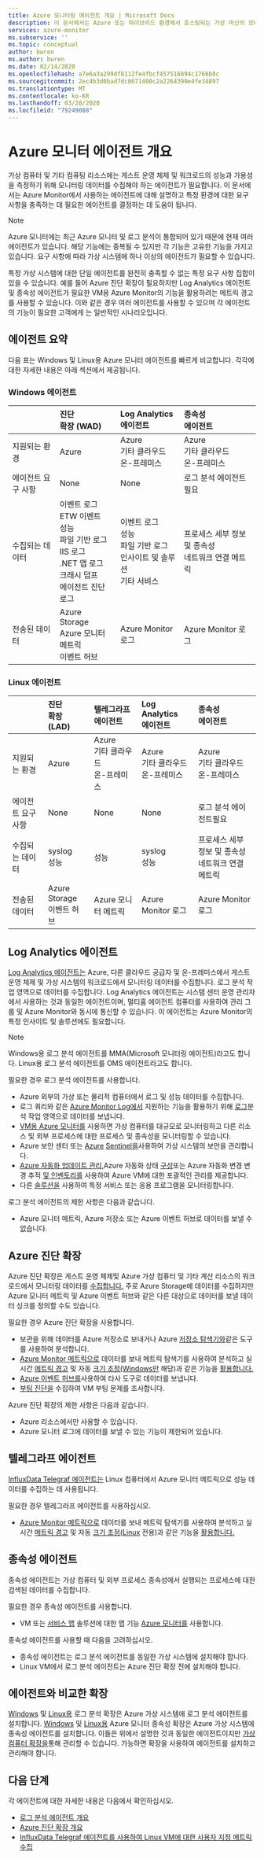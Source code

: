 ```yaml
---
title: Azure 모니터링 에이전트 개요 | Microsoft Docs
description: 이 문서에서는 Azure 또는 하이브리드 환경에서 호스팅되는 가상 머신의 모니터링을 지원하는 사용 가능한 Azure 에이전트에 대한 자세한 개요를 제공합니다.
services: azure-monitor
ms.subservice: ''
ms.topic: conceptual
author: bwren
ms.author: bwren
ms.date: 02/14/2020
ms.openlocfilehash: a7e6a3a299df8112fe4fbcf457516894c1766b8c
ms.sourcegitcommit: 2ec4b3d0bad7dc0071400c2a2264399e4fe34897
ms.translationtype: MT
ms.contentlocale: ko-KR
ms.lasthandoff: 03/28/2020
ms.locfileid: "79249088"
---
```

# <a name="overview-of-azure-monitor-agents"></a>Azure 모니터 에이전트 개요

가상 컴퓨터 및 기타 컴퓨팅 리소스에는 게스트 운영 체제 및 워크로드의 성능과 가용성을 측정하기 위해 모니터링 데이터를 수집해야 하는 에이전트가 필요합니다. 이 문서에서는 Azure Monitor에서 사용하는 에이전트에 대해 설명하고 특정 환경에 대한 요구 사항을 충족하는 데 필요한 에이전트를 결정하는 데 도움이 됩니다.

> [!NOTE]
> Azure 모니터에는 최근 Azure 모니터 및 로그 분석이 통합되어 있기 때문에 현재 여러 에이전트가 있습니다. 해당 기능에는 중복될 수 있지만 각 기능은 고유한 기능을 가지고 있습니다. 요구 사항에 따라 가상 시스템에 하나 이상의 에이전트가 필요할 수 있습니다. 

특정 가상 시스템에 대한 단일 에이전트를 완전히 충족할 수 없는 특정 요구 사항 집합이 있을 수 있습니다. 예를 들어 Azure 진단 확장이 필요하지만 Log Analytics 에이전트 및 종속성 에이전트가 필요한 VM용 Azure Monitor의 기능을 활용하려는 메트릭 경고를 사용할 수 있습니다. 이와 같은 경우 여러 에이전트를 사용할 수 있으며 각 에이전트의 기능이 필요한 고객에게 는 일반적인 시나리오입니다.

## <a name="summary-of-agents"></a>에이전트 요약

다음 표는 Windows 및 Linux용 Azure 모니터 에이전트를 빠르게 비교합니다. 각각에 대한 자세한 내용은 아래 섹션에서 제공됩니다. 

### <a name="windows-agents"></a>Windows 에이전트

| | 진단<br>확장 (WAD) | Log Analytics<br>에이전트 | 종속성<br>에이전트 |
|:---|:---|:---|:---|
| 지원되는 환경 | Azure | Azure<br>기타 클라우드<br>온-프레미스 | Azure<br>기타 클라우드<br>온-프레미스 | 
| 에이전트 요구 사항  | None | None | 로그 분석 에이전트필요 |
| 수집되는 데이터 | 이벤트 로그<br>ETW 이벤트<br>성능<br>파일 기반 로그<br>IIS 로그<br>.NET 앱 로그<br>크래시 덤프<br>에이전트 진단 로그 | 이벤트 로그<br>성능<IIS logs><br>파일 기반 로그<br>인사이트 및 솔루션<br>기타 서비스 | 프로세스 세부 정보 및 종속성<br>네트워크 연결 메트릭 |
| 전송된 데이터 | Azure Storage<br>Azure 모니터 메트릭<br>이벤트 허브 | Azure Monitor 로그 | Azure Monitor 로그 |


### <a name="linux-agents"></a>Linux 에이전트

| | 진단<br>확장 (LAD) | 텔레그라프<br>에이전트 | Log Analytics<br>에이전트 | 종속성<br>에이전트 |
|:---|:---|:---|:---|:---|
| 지원되는 환경 | Azure | Azure<br>기타 클라우드<br>온-프레미스 | Azure<br>기타 클라우드<br>온-프레미스 | Azure<br>기타 클라우드<br>온-프레미스 |
| 에이전트 요구 사항  | None | None | None | 로그 분석 에이전트필요 |
| 수집되는 데이터 | syslog<br>성능 | 성능 | syslog<br>성능| 프로세스 세부 정보 및 종속성<br>네트워크 연결 메트릭 |
| 전송된 데이터 | Azure Storage<br>이벤트 허브 | Azure 모니터 메트릭 | Azure Monitor 로그 | Azure Monitor 로그 |

## <a name="log-analytics-agent"></a>Log Analytics 에이전트

[Log Analytics 에이전트는](log-analytics-agent.md) Azure, 다른 클라우드 공급자 및 온-프레미스에서 게스트 운영 체제 및 가상 시스템의 워크로드에서 모니터링 데이터를 수집합니다. 로그 분석 작업 영역으로 데이터를 수집합니다. Log Analytics 에이전트는 시스템 센터 운영 관리자에서 사용하는 것과 동일한 에이전트이며, 멀티홈 에이전트 컴퓨터를 사용하여 관리 그룹 및 Azure Monitor와 동시에 통신할 수 있습니다. 이 에이전트는 Azure Monitor의 특정 인사이트 및 솔루션에도 필요합니다.


> [!NOTE]
> Windows용 로그 분석 에이전트를 MMA(Microsoft 모니터링 에이전트)라고도 합니다. Linux용 로그 분석 에이전트를 OMS 에이전트라고도 합니다.



필요한 경우 로그 분석 에이전트를 사용합니다.

* Azure 외부의 가상 또는 물리적 컴퓨터에서 로그 및 성능 데이터를 수집합니다. 
* 로그 쿼리와 같은 [Azure Monitor Log에서](data-platform-logs.md#what-can-you-do-with-azure-monitor-logs) 지원하는 기능을 활용하기 위해 [로그](../log-query/log-query-overview.md)분석 작업 영역으로 데이터를 보냅니다.
* [VM용 Azure 모니터를](../insights/vminsights-overview.md) 사용하면 가상 컴퓨터를 대규모로 모니터링하고 다른 리소스 및 외부 프로세스에 대한 프로세스 및 종속성을 모니터링할 수 있습니다.  
* Azure 보안 센터 또는 [Azure](../../security-center/security-center-intro.md) [Sentinel을](../../sentinel/overview.md)사용하여 가상 시스템의 보안을 관리합니다.
* [Azure 자동화 업데이트 관리,](../../automation/automation-update-management.md)Azure 자동화 상태 [구성](../../automation/automation-dsc-overview.md)또는 Azure 자동화 변경 변경 추적 [및 인벤토리를](../../automation/change-tracking.md) 사용하여 Azure VM에 대한 포괄적인 관리를 제공합니다.
* 다른 [솔루션을](../monitor-reference.md#insights-and-core-solutions) 사용하여 특정 서비스 또는 응용 프로그램을 모니터링합니다.

로그 분석 에이전트의 제한 사항은 다음과 같습니다.

- Azure 모니터 메트릭, Azure 저장소 또는 Azure 이벤트 허브로 데이터를 보낼 수 없습니다.

## <a name="azure-diagnostics-extension"></a>Azure 진단 확장

Azure 진단 확장은 게스트 운영 체제및 Azure 가상 컴퓨터 및 기타 계산 리소스의 워크로드에서 모니터링 데이터를 [수집합니다.](diagnostics-extension-overview.md) 주로 Azure Storage에 데이터를 수집하지만 Azure 모니터 메트릭 및 Azure 이벤트 허브와 같은 다른 대상으로 데이터를 보낼 데이터 싱크를 정의할 수도 있습니다.

필요한 경우 Azure 진단 확장을 사용합니다.

- 보관을 위해 데이터를 Azure 저장소로 보내거나 Azure [저장소 탐색기와](../../vs-azure-tools-storage-manage-with-storage-explorer.md)같은 도구를 사용하여 분석합니다.
- [Azure Monitor 메트릭으로](data-platform-metrics.md) 데이터를 보내 메트릭 탐색기를 사용하여 분석하고 실시간 [메트릭 경고](../../azure-monitor/platform/alerts-metric-overview.md) 및 자동 [크기 조정(Windows만](autoscale-overview.md) 해당)과 같은 기능을 [활용합니다.](metrics-getting-started.md)
- [Azure 이벤트 허브를](diagnostics-extension-stream-event-hubs.md)사용하여 타사 도구로 데이터를 보냅니다.
- [부팅 진단을](../../virtual-machines/troubleshooting/boot-diagnostics.md) 수집하여 VM 부팅 문제를 조사합니다.

Azure 진단 확장의 제한 사항은 다음과 같습니다.

- Azure 리소스에서만 사용할 수 있습니다.
- Azure 모니터 로그에 데이터를 보낼 수 있는 기능이 제한되어 있습니다.

## <a name="telegraf-agent"></a>텔레그라프 에이전트

[InfluxData Telegraf 에이전트는](collect-custom-metrics-linux-telegraf.md) Linux 컴퓨터에서 Azure 모니터 메트릭으로 성능 데이터를 수집하는 데 사용됩니다.

필요한 경우 텔레그라프 에이전트를 사용하십시오.

* [Azure Monitor 메트릭으로](data-platform-metrics.md) 데이터를 보내 메트릭 탐색기를 사용하여 분석하고 실시간 [메트릭 경고](../../azure-monitor/platform/alerts-metric-overview.md) 및 자동 [크기 조정(Linux](autoscale-overview.md) 전용)과 같은 기능을 [활용합니다.](metrics-getting-started.md) 



## <a name="dependency-agent"></a>종속성 에이전트

종속성 에이전트는 가상 컴퓨터 및 외부 프로세스 종속성에서 실행되는 프로세스에 대한 검색된 데이터를 수집합니다. 

필요한 경우 종속성 에이전트를 사용합니다.

* VM 또는 [서비스 맵](../insights/service-map.md) 솔루션에 대한 맵 기능 [Azure 모니터를](../insights/vminsights-overview.md) 사용합니다.

종속성 에이전트를 사용할 때 다음을 고려하십시오.

- 종속성 에이전트는 로그 분석 에이전트를 동일한 가상 시스템에 설치해야 합니다.
- Linux VM에서 로그 분석 에이전트는 Azure 진단 확장 전에 설치해야 합니다.

## <a name="extensions-compared-to-agents"></a>에이전트와 비교한 확장

[Windows](../../virtual-machines/extensions/oms-windows.md) 및 [Linux용](../../virtual-machines/extensions/oms-linux.md) 로그 분석 확장은 Azure 가상 시스템에 로그 분석 에이전트를 설치합니다. [Windows](../../virtual-machines/extensions/agent-dependency-windows.md) 및 [Linux용](../../virtual-machines/extensions/agent-dependency-linux.md) Azure 모니터 종속성 확장은 Azure 가상 시스템에 종속성 에이전트를 설치합니다. 이들은 위에서 설명한 것과 동일한 에이전트이지만 [가상 컴퓨터 확장을](../../virtual-machines/extensions/overview.md)통해 관리할 수 있습니다. 가능하면 확장을 사용하여 에이전트를 설치하고 관리해야 합니다.


## <a name="next-steps"></a>다음 단계

각 에이전트에 대한 자세한 내용은 다음에서 확인하십시오.

- [로그 분석 에이전트 개요](log-analytics-agent.md)
- [Azure 진단 확장 개요](diagnostics-extension-overview.md)
- [InfluxData Telegraf 에이전트를 사용하여 Linux VM에 대한 사용자 지정 메트릭 수집](collect-custom-metrics-linux-telegraf.md)
